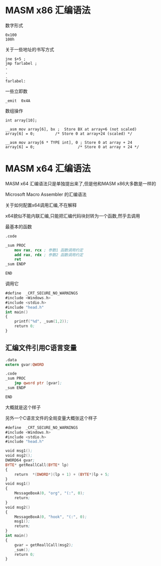 

# MASM x86 汇编语法



数字形式

```
0x100 
100h
```



关于一些地址的书写方式

```
jne $+5 ;
jmp farlabel ;
.
.
.
farlabel:
```



一些立即数

```
_emit  0x4A
```





数组操作

```
int array[10];

__asm mov array[6], bx ;  Store BX at array+6 (not scaled)
array[6] = 0;         /* Store 0 at array+24 (scaled) */

__asm mov array[6 * TYPE int], 0 ; Store 0 at array + 24
array[6] = 0;                   /* Store 0 at array + 24 */
```





# MASM x64 汇编语法

MASM x64 汇编语法只是单独提出来了,但是他和MASM x86大多数是一样的

Microsoft Macro Assembler 的汇编语法

关于如何配置x64调用汇编,不在解释

x64貌似不能内联汇编,只能把汇编代码块封转为一个函数,然乎去调用

最基本的函数

```nasm
.code

_sum PROC
    mov rax, rcx ; 参数1 函数调用约定
    add rax, rdx ; 参数2 函数调用约定
    ret
_sum ENDP

END
```

调用它

```nasm
#define  _CRT_SECURE_NO_WARNINGS
#include <Windows.h>
#include <stdio.h>
#include "head.h"
int main()
{   
	printf("%d", _sum(1,2));
	return 0;
}
```



## 汇编文件引用C语言变量

```nasm
.data
extern gvar:QWORD

.code
_sum PROC
    jmp qword ptr [gvar];
_sum ENDP

END
```



大概就是这个样子

另外一个C语言文件的全局变量大概张这个样子

```nasm
#define  _CRT_SECURE_NO_WARNINGS
#include <Windows.h>
#include <stdio.h>
#include "head.h"

void msg1();
void msg2();
DWORD64 gvar;
BYTE* getReallCall(BYTE* lp)
{
	return  *(DWORD*)(lp + 1) + (BYTE*)lp + 5;
}
void msg1()
{
	MessageBoxA(0, "org", "(:", 0);
	return;
}
void msg2()
{
	MessageBoxA(0, "hook", "(:", 0);
	msg1();
	return;
}
int main()
{
	gvar = getReallCall(msg2);
	_sum();
	return 0;
}
```